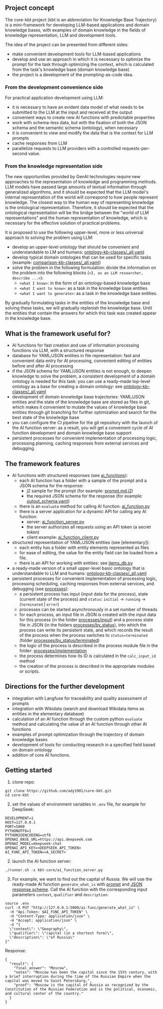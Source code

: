 ## Project concept

The core-kbt project (kbt is an abbreviation for Knowledge Base Trajectory) is a mini-framework for developing LLM-based applications and domain knowledge bases, with examples of domain knowledge in the fields of knowledge representation, LLM and development tools.

The idea of the project can be presented from different sides:
* make convenient development tools for LLM-based applications
* develop and use an approach in which it is necessary to optimize the prompt for the task through optimizing the context, which is calculated from the task's knowledge base (domain knowledge base)
* the project is a development of the prompting-as-code idea.

### From the development convenience side

For practical application development using LLM:
* it is necessary to have an evident data model of what needs to be submitted to the LLM at the input and received at the output
* convenient ways to create new AI functions with predictable properties
* work with schema-less data, but with the fixation of both the JSON schema and the semantic schema (ontology), when necessary
* it is convenient to view and modify the data that is the context for LLM prompts
* cache responses from LLM
* parallelize requests to LLM providers with a controlled requests-per-second value.

### From the knowledge representation side

The new opportunities provided by GenAI technologies require new approaches to the representation of knowledge and programming methods.
LLM models have passed large amounts of textual information through generalized algorithms, and it should be expected that the LLM model's internal representation of the world will correspond to how people represent knowledge. The closest way to the human way of representing knowledge is the ontological representation. Therefore, it should be expected that the ontological representation will be the bridge between the "world of LLM representations" and the human representation of knowledge, which is necessary for the effective solution of practical problems.

It is proposed to use the following upper-level, more or less universal approach to solving the problem using LLM:
  * develop an upper-level ontology that should be convenient and understandable to LM and humans: [ontology-kb-classes/_all.yaml](elementary%2Fontology-kb-classes%2F_all.yaml)
  * develop typical domain ontologies that can be used for specific tasks (example: [comparison-kb-classes/_all.yaml](elementary%2Fcomparison-kb-classes%2F_all.yaml))
  * solve the problem in the following formulation:
    divide the information on the problem into the following blocks (`<I, as an LLM researcher, describe ...>`):
    * `<what I know>`: in the form of an ontology-based knowledge base
    * `<what I want to know>`: as a task in the knowledge base entities
    * `<what I want to generate>`: as a task in the knowledge base entities.

By gradually formulating tasks in the entities of the knowledge base and solving these tasks, we will gradually replenish the knowledge base. Until the entities that contain the answers for which this task was created appear in the knowledge base.

## What is the framework useful for?

* AI functions for fast creation and use of information processing functions via LLM, with a structured response
* database for YAML/JSON entities in file representation: fast and convenient data entry for AI processing, convenient editing of entities before and after AI processing
* if the JSON schema for YAML/JSON entities is not enough, to deepen knowledge to solve the problem, a consistent development of a domain ontology is needed for this task: you can use a ready-made top-level ontology as a base for creating a domain ontology: see [ontology-kb-classes/_all.yaml](elementary%2Fontology-kb-classes%2F_all.yaml)
* development of domain knowledge base trajectories: YAML/JSON entities and the state of the knowledge base are stored as files in git, which makes it convenient to mutate the values of knowledge base entities through git branching for further optimization and search for the best state of the knowledge base
* you can configure the CI pipeline for the git repository with the launch of the AI function server: as a result, you will get a convenient cycle of AI function development and domain knowledge base support
* persistent processes for convenient implementation of processing logic, processing planning, caching responses from external services and debugging.

## The framework features

* AI functions with structured responses (see [ai_functions](ai_functions)):
  * each AI function has a folder with a sample of the prompt and a JSON schema for the response:
    * j2 sample for the prompt (for example: [prompt.md.j2](ai_functions/list_best_tasks_for_llm_effectivess/prompt.md.j2))
    * the required JSON schema for the response (for example: [output_schema.yaml](ai_functions/list_best_tasks_for_llm_effectivess/output_schema.yaml))
  * there is an `evaluate` method for calling AI function: [ai_function.py](kbt-core/ai_function.py)
  * there is a server application for a dynamic API for calling any AI function:
    * server: [ai_function_server.py](kbt-core%2Fai_function_server.py)
    * the server authorizes all requests using an API token (a secret token)
    * client example: [ai_function_client.py](examples%2Fai_function_client.py)
* structured representation of YAML/JSON entities (see [elementary]):
  * each entity has a folder with entity elements represented as files
  * for ease of editing, the value for the entity field can be loaded from a file.
  * there is an API for working with entities: see [items_db.py](kbt-core/items_db.py)
* a ready-made version of a small upper-level basic ontology that is understandable to LLM and humans: [ontology-kb-classes/_all.yaml](elementary%2Fontology-kb-classes%2F_all.yaml)
* persistent processes for convenient implementation of processing logic, processing scheduling, caching responses from external services, and debugging (see  [processes](processes)):
  * a persistent process has input (input data for the process), state (current state of the process) and `status`: `initial` -> `running` -> (`terminated` | `error`)
  * processes can be started asynchronously in a set number of threads 
  * for each process, an input file in JSON is created with the input data for this process (in the folder [processes/input](processes/input)) and a process state file in JSON (in the folders [processes/by_status](processes/by_status)), into which the process can write its persistent state, and which records the result of the process when the process switches to `status=terminated` (folder [processes/by_status/terminated](processes/by_status/terminated))
  * the logic of the process is described in the process module file in the folder: [processes/implementation](processes/implementation)
  * the process determines how its ID is calculated in the `calc_input_id` method 
  * the creation of the process is described in the appropriate modules or scripts.

## Directions for the further development

* integration with Langfuse for traceability and quality assessment of prompts
* integration with Wikidata (search and download Wikidata items as entities in the elementary database)
* calculation of an AI function through the custom python `evaluate` method and calculating the value of an AI function  through other AI functions 
* examples of prompt optimization through the trajectory of domain knowledge bases
* development of tools for conducting research in a specified field based on domain ontology
* addition of core AI functions.

## Getting started

1. clone repo:
```
git clone https://github.com/ady1981/core-kbt.git
cd core-kbt
```
2. set the values of environment variables in `.env` file, for example for DeepSeek:
```shell
DEVELOPMENT=1
HOST=127.0.0.1
PORT=5000
PYTHONUTF8=1
PYTHONIOENCODING=utf8
OPENAI_BASE_URL=https://api.deepseek.com
OPENAI_MODEL=deepseek-chat
OPENAI_API_KEY=<DEEPSEEK_API_TOKEN>
AI_FUNC_API_TOKEN=<A_SECRET>
```
2. launch the AI function server:
```shell
./runner.sh -s kbt-core/ai_function_server.py
```
3. For example, we want to find out the capital of Russia. We will use the ready-made AI function `generate_what_is` with [prompt](ai_functions/generate_what_is/prompt.md.j2) and [JSON response scheme](ai_functions/generate_what_is/output_schema.yaml). Call the AI function with the corresponding input parameters `context`, `qualifier` and `description`:
```shell
source .env
curl -X PUT "http://127.0.0.1:5000/ai-func/generate_what_is" \
  -H "Api-Token: $AI_FUNC_API_TOKEN" \
  -H "Content-Type: application/json" \
  -H "Accept: application/json" \
  -d "{
  \"context\": \"Geography\",
  \"qualifier\": \"capital (in a shortest form)\",
  \"description\": \"of Russia\"
}"
```
Response:
```
{
  "result": {
    "final_answer": "Moscow",
    "notes": "Moscow has been the capital since the 15th century, with a brief interruption during the time of the Russian Empire when the capital was moved to Saint Petersburg.",
    "proof": "Moscow is the capital of Russia as recognized by the Constitution of the Russian Federation and is the political, economic, and cultural center of the country."
  }
}
```
